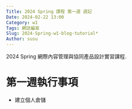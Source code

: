 ```yaml
---
Title: 2024 Spring 課程 第一週 週記
Date: 2024-02-22 13:00
Category: w1
Tags: 網誌編寫
Slug: 2024-Spring-w1-blog-tutorial*
Author: susu
---
```


2024 Spring 網際內容管理與協同產品設計實習課程.

<!-- PELICAN_END_SUMMARY -->

# 第一週執行事項
- 建立個人倉儲
